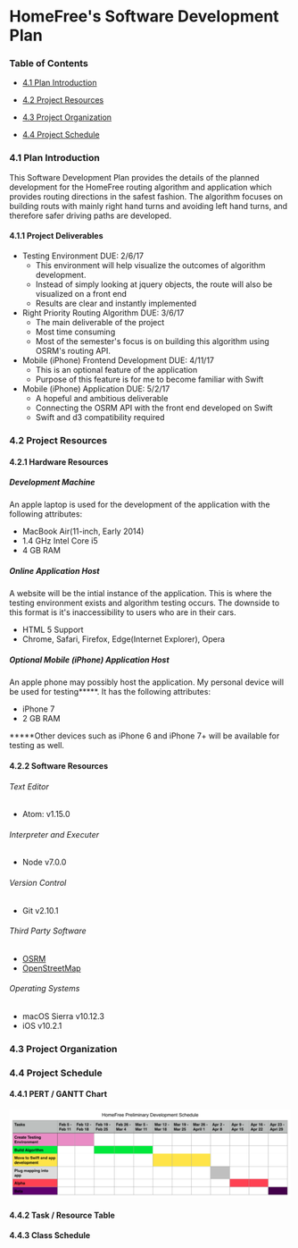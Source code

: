 # HomeFree's Software Development Plan

### Table of Contents

 - [4.1 Plan Introduction](#41-plan-introduction)

 - [4.2 Project Resources](#42-project-resources)

 - [4.3 Project Organization](#43-project-organization)

 - [4.4 Project Schedule](#44-project-schedule)

### 4.1 Plan Introduction

This Software Development Plan provides the details of the planned development for the HomeFree routing algorithm and application which provides routing directions in the safest fashion. The algorithm focuses on building routs with mainly right hand turns and avoiding left hand turns, and therefore safer driving paths are developed.


#### 4.1.1 Project Deliverables
 - Testing Environment DUE: 2/6/17
     - This environment will help visualize the outcomes of algorithm development.
     - Instead of simply looking at jquery objects, the route will also be visualized on a front end
     - Results are clear and instantly implemented  
 - Right Priority Routing Algorithm DUE: 3/6/17
     - The main deliverable of the project
     - Most time consuming
     - Most of the semester's focus is on building this algorithm using OSRM's routing API.
 - Mobile (iPhone) Frontend Development DUE: 4/11/17
     - This is an optional feature of the application
     - Purpose of this feature is for me to become familiar with Swift
 - Mobile (iPhone) Application DUE: 5/2/17
     - A hopeful and ambitious deliverable
     - Connecting the OSRM API with the front end developed on Swift
     - Swift and d3 compatibility required

### 4.2 Project Resources
#### 4.2.1 Hardware Resources
##### Development Machine

An apple laptop is used for the development of the application with the following attributes:
 - MacBook Air(11-inch, Early 2014)
 - 1.4 GHz Intel Core i5
 - 4 GB RAM

##### Online Application Host
A website will be the intial instance of the application. This is where the testing environment exists and algorithm testing occurs. The downside to this format is it's inaccessibility to users who are in their cars.
 - HTML 5 Support
 - Chrome, Safari, Firefox, Edge(Internet Explorer), Opera


##### Optional Mobile (iPhone) Application Host

An apple phone may possibly host the application. My personal device will be used for testing*****. It has the following attributes:
 - iPhone 7
 - 2 GB RAM

 *****Other devices such as iPhone 6 and iPhone 7+ will be available for testing as well.

#### 4.2.2 Software Resources
###### Text Editor
 - Atom: v1.15.0

###### Interpreter and Executer
 - Node v7.0.0

###### Version Control
 - Git v2.10.1

###### Third Party Software
 - [OSRM](http://project-osrm.org/)
 - [OpenStreetMap](http://www.openstreetmap.org/#map=9/39.2886/-104.9002)

###### Operating Systems
 - macOS Sierra v10.12.3
 - iOS v10.2.1


### 4.3 Project Organization


### 4.4 Project Schedule
#### 4.4.1 PERT / GANTT Chart
![GANTT Chart](HomeFree_GANTT_Schedule.png)

#### 4.4.2 Task / Resource Table


#### 4.4.3 Class Schedule
